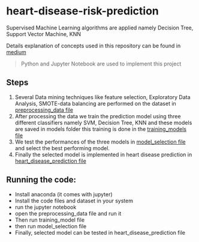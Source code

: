 # heart-disease-risk-prediction
Supervised Machine Learning algorithms are applied namely Decision Tree, Support Vector Machine, KNN

Details explanation of concepts used in this repository can be found in [medium](https://naveen-varma.medium.com/heart-disease-risk-prediction-using-supervised-machine-learning-baaece3649a)

> Python and Jupyter Notebook are used to implement this project

## Steps

1. Several Data mining techniques like feature selection, Exploratory Data Analysis, SMOTE-data balancing are performed on the dataset in [preprocessing_data file](preprocessing_data.ipynb)
2. After processing the data we train the prediction model using three different classifiers namely SVM, Decision Tree, KNN and these models are saved in models folder this training is done in the [training_models file](training_models.ipynb)
3. We test the performances of the three models in [model_selection file](model_selection.ipynb) and select the best performing model.
4. Finally the selected model is implemented in heart disease prediction in [heart_disease_prediction file](heart_disease_prediction.ipynb)

## Running the code:
- Install anaconda (it comes with jupyter)
- Install the code files and dataset in your system
- run the jupyter notebook
- open the preprocessing_data file and run it
- Then run training_model file
- then run model_selection file
- Finally, selected model can be tested in heart_disease_prediction file
